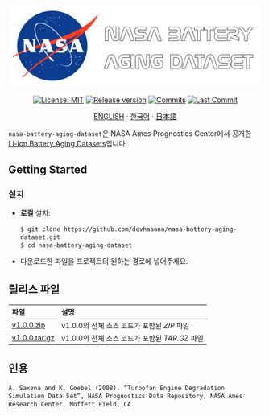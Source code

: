 <div align="center">

[![Banner](../images/banner.svg)](#readme)

[![License: MIT](https://img.shields.io/badge/License-MIT-yellow.svg?style=for-the-badge)](LICENSE "License")
[![Release version](https://img.shields.io/github/release/devhaaana/nasa-battery-aging-dataset.svg?label=Download&style=for-the-badge)](#릴리스-파일 "릴리스 파일")
[![Commits](https://img.shields.io/github/commit-activity/y/devhaaana/nasa-battery-aging-dataset.svg?label=commits&style=for-the-badge)](https://github.com/devhaaana/radipy/commits "Commit History")
[![Last Commit](https://img.shields.io/github/last-commit/devhaaana/nasa-battery-aging-dataset.svg?label=&style=for-the-badge&display_timestamp=committer)](https://github.com/devhaaana/radipy/pulse/monthly "Last Commit")

</div>

<div align="center">

[ENGLISH](/README.md)  ·  [한국어](/documents/README-KR.md)  ·  [日本語](/documents/README-JP.md)

</div>

`nasa-battery-aging-dataset`은 NASA Ames Prognostics Center에서 공개한 [Li-ion Battery Aging Datasets](https://data.nasa.gov/dataset/li-ion-battery-aging-datasets)입니다.

## Getting Started

### 설치

- **로컬** 설치:
  ```console
  $ git clone https://github.com/devhaaana/nasa-battery-aging-dataset.git
  $ cd nasa-battery-aging-dataset
  ```
- 다운로드한 파일을 프로젝트의 원하는 경로에 넣어주세요.
  
## 릴리스 파일

| 파일                 | 설명                                                 |
| :------------------- | :---------------------------------------------------------- |
| [v1.0.0.zip](https://github.com/devhaaana/nasa-battery-aging-dataset/archive/refs/tags/v1.0.0.zip)    | v1.0.0의 전체 소스 코드가 포함된 *ZIP* 파일 |
| [v1.0.0.tar.gz](https://github.com/devhaaana/nasa-battery-aging-dataset/archive/refs/tags/v1.0.0.tar.gz) | v1.0.0의 전체 소스 코드가 포함된 *TAR.GZ* 파일 |

## 인용

```
A. Saxena and K. Goebel (2008). “Turbofan Engine Degradation Simulation Data Set”, NASA Prognostics Data Repository, NASA Ames Research Center, Moffett Field, CA
```